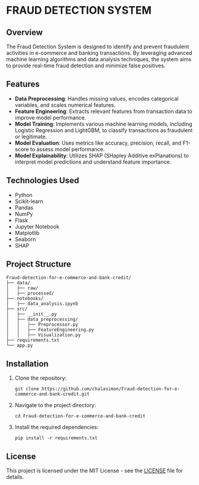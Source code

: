 # FRAUD DETECTION SYSTEM

## Overview
The Fraud Detection System is designed to identify and prevent fraudulent activities in e-commerce and banking transactions. By leveraging advanced machine learning algorithms and data analysis techniques, the system aims to provide real-time fraud detection and minimize false positives.
## Features
- **Data Preprocessing**: Handles missing values, encodes categorical variables, and scales numerical features.
- **Feature Engineering**: Extracts relevant features from transaction data to improve model performance.   
- **Model Training**: Implements various machine learning models, including Logistic Regression and LightGBM, to classify transactions as fraudulent or legitimate.
- **Model Evaluation**: Uses metrics like accuracy, precision, recall, and F1-score to assess model performance.
- **Model Explainability**: Utilizes SHAP (SHapley Additive exPlanations) to interpret model predictions and understand feature importance.
## Technologies Used
- Python
- Scikit-learn
- Pandas
- NumPy
- Flask
- Jupyter Notebook
- Matplotlib
- Seaborn
- SHAP

## Project Structure
``` plaintext
Fraud-detection-for-e-commerce-and-bank-credit/
├── data/
│   ├── raw/
│   ├── processed/
├── notebooks/
│   ├── data_analysis.ipynb
├── src/
│   ├── __init__.py
│   ├── data_preprocessing/
│   │   ├── Preprocessor.py
│   │   ├── FeatureEngineering.py
│   │   ├── Visualization.py
├── requirements.txt
└── app.py
```
## Installation
1. Clone the repository:
   ```
   git clone https://github.com/chalasimon/Fraud-detection-for-e-commerce-and-bank-credit.git
   ```
2. Navigate to the project directory:
   ```
   cd Fraud-detection-for-e-commerce-and-bank-credit
   ```
3. Install the required dependencies:
   ```
   pip install -r requirements.txt
   ```

## License
This project is licensed under the MIT License - see the [LICENSE](LICENSE) file for details.